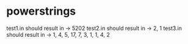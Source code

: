 # powerstrings

test1.in should result in -> 5202
test2.in should result in -> 2, 1
test3.in should result in -> 1, 4, 5, 17, 7, 3, 1, 1, 4, 2